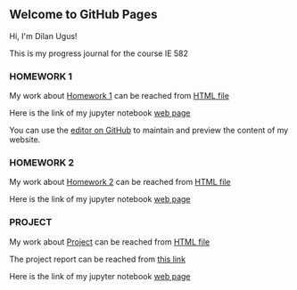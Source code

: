 ## Welcome to GitHub Pages

Hi, I'm Dilan Ugus!

This is my progress journal for the course IE 582 

### HOMEWORK 1 

My work about  [Homework 1](https://github.com/BU-IE-582/fall-23-ugusdilan/tree/main/HW1) can be reached from [HTML file](HW1/Hw1.html)

Here is the link of my jupyter notebook [web page](https://github.com/BU-IE-582/fall-23-ugusdilan/blob/main/HW1/Hw1.ipynb)

You can use the [editor on GitHub](https://github.com/BU-IE-582/fall-23-ugusdilan/edit/main/index.md) to maintain and preview the content of my website.

### HOMEWORK 2 

My work about  [Homework 2](https://github.com/BU-IE-582/fall-23-ugusdilan/tree/main/HW2) can be reached from [HTML file](HW2/IE582-HW2-v2.html)

Here is the link of my jupyter notebook [web page](https://github.com/BU-IE-582/fall-23-ugusdilan/blob/main/HW2/IE582-HW2-v2.ipynb)



### PROJECT 

My work about  [Project](https://github.com/BU-IE-582/fall-23-ugusdilan/tree/main/PROJECT) can be reached from [HTML file](PROJECT/main.html)

The project report can be reached from [this link](PROJECT/Project%20Report.pdf)

Here is the link of my jupyter notebook [web page](https://github.com/BU-IE-582/fall-23-ugusdilan/blob/main/PROJECT/main.ipynb)

